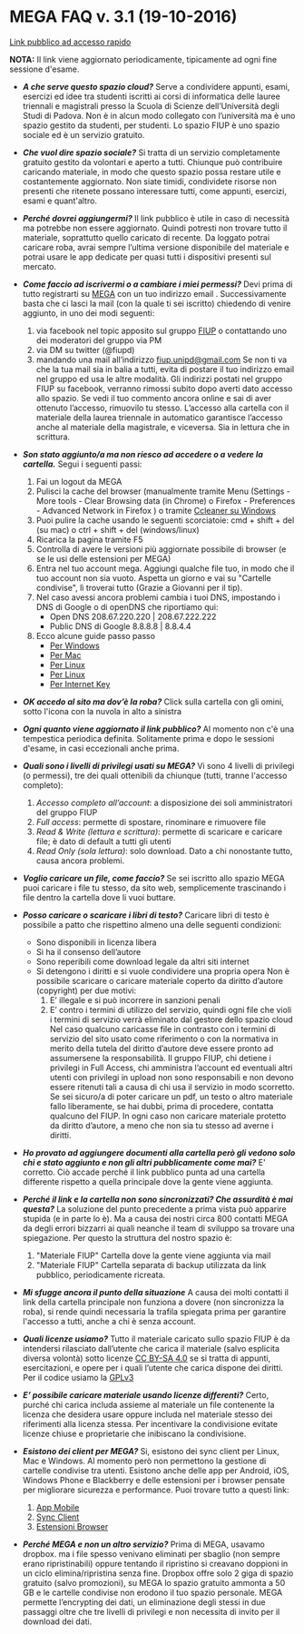 # MEGA FAQ v. 3.1 (19-10-2016)

[Link pubblico ad accesso rapido](https://mega.nz/#F!KY1CjQaC!uqDI5ExRmCjta7Y55Chl3A)

**NOTA:** Il link viene aggiornato periodicamente, tipicamente ad ogni fine sessione d'esame.

- ***A che serve questo spazio cloud?*** Serve a condividere appunti, esami, esercizi ed idee tra studenti iscritti ai corsi di informatica delle lauree triennali e magistrali presso la Scuola di Scienze dell’Università degli Studi di Padova. Non è in alcun modo collegato con l’università ma è uno spazio gestito da studenti, per studenti. Lo spazio FIUP è uno spazio sociale ed è un servizio gratuito.

- ***Che vuol dire spazio sociale?*** Si tratta di un servizio completamente gratuito gestito da volontari e aperto a tutti. Chiunque può contribuire caricando materiale, in modo che questo spazio possa restare utile e costantemente aggiornato. Non siate timidi, condividete risorse non presenti che ritenete possano interessare tutti, come  appunti, esercizi, esami e quant'altro.

- ***Perché dovrei aggiungermi?*** Il link pubblico è utile in caso di necessità ma potrebbe non essere aggiornato. Quindi potresti non trovare tutto il materiale, soprattutto quello caricato di recente. Da loggato potrai caricare roba, avrai sempre l’ultima versione disponibile del materiale e potrai usare le app dedicate per quasi tutti i dispositivi presenti sul mercato.

- ***Come faccio ad iscrivermi o a cambiare i miei permessi?*** Devi prima di tutto registrarti su [MEGA](https://mega.nz/) con un tuo indirizzo email . Successivamente basta che ci lasci la mail (con la quale ti sei iscritto) chiedendo di venire aggiunto, in uno dei modi seguenti:
	1. via facebook nel topic apposito sul gruppo [FIUP](https://www.facebook.com/groups/fiupd) o contattando uno dei moderatori del gruppo via PM
	2. via DM su twitter (@fiupd) 
	3. mandando una mail all’indirizzo fiup.unipd@gmail.com 
	Se non ti va che la tua mail sia in balia a tutti, evita di postare il tuo indirizzo email nel gruppo ed usa le altre modalità. Gli indirizzi postati nel gruppo FIUP su facebook, verranno rimossi subito dopo averti dato accesso allo spazio. Se vedi il tuo commento ancora online e sai di aver ottenuto l’accesso, rimuovilo tu stesso.
	L’accesso alla cartella con il materiale della laurea triennale in automatico garantisce l’accesso anche al materiale della magistrale, e viceversa. Sia in lettura che in scrittura.
	
- ***Son stato aggiunto/a ma non riesco ad accedere o a vedere la cartella.*** 
	Segui i seguenti passi:
	1. Fai un logout da MEGA
	2. Pulisci la cache del browser (manualmente tramite Menu
		(Settings - More tools - Clear Browsing data (in Chrome) o 
		Firefox - Preferences - Advanced Network in Firefox ) o tramite 
		[Ccleaner su Windows](https://www.piriform.com/ccleaner)
	3. Puoi pulire la cache usando le seguenti scorciatoie: cmd + shift + del (su mac) o ctrl + shift + del (windows/linux)
	4. Ricarica la pagina tramite F5
	5. Controlla di avere le versioni più aggiornate possibile di browser (e se le usi delle estensioni per MEGA)
	6. Entra nel tuo account mega. Aggiungi qualche file tuo, in modo che il tuo account non sia vuoto. Aspetta un giorno e vai su "Cartelle condivise", lì troverai tutto (Grazie a Giovanni per il tip).
	7. Nel caso avessi ancora problemi cambia i tuoi DNS, impostando i DNS di Google o di openDNS che riportiamo qui: 
		* Open DNS		 208.67.220.220 | 208.67.222.222 
		* Public DNS di Google	 8.8.8.8 | 8.8.4.4 
	8. Ecco alcune guide passo passo
		* [Per Windows](https://aranzulla.tecnologia.virgilio.it/come-impostare-dns-19767.html)
		* [Per Mac](https://aranzulla.tecnologia.virgilio.it/come-cambiare-dns-su-mac-36660.html)
		* [Per Linux](https://www.coresis.com/extra/linuxcorsobase/12-1.htm)
		* [Per Linux](https://www.chimerarevo.com/linux/ubuntu-come-impostare-o-cambiare-i-dns-19494/)
		* [Per Internet Key](https://just-share-it.blogspot.it/2008/12/come-modificare-i-dns-della-vodafane.html)
	
- ***OK accedo al sito ma dov’è la roba?*** Click sulla cartella con gli omini, sotto l'icona con la nuvola in alto a sinistra

- ***Ogni quanto viene aggiornato il link pubblico?*** Al momento non c'è una tempestica periodica definita. Solitamente prima e dopo le sessioni d'esame, in casi eccezionali anche prima.

- ***Quali sono i livelli di privilegi usati su MEGA?*** Vi sono 4 livelli di privilegi (o permessi), tre dei quali ottenibili da chiunque (tutti, tranne l'accesso completo):
	1. *Accesso completo all’account*: a disposizione dei soli amministratori del gruppo FIUP
	2. *Full access*: permette di spostare, rinominare e rimuovere file
	3. *Read & Write (lettura e scrittura)*: permette di scaricare e caricare file; è dato di default a tutti gli utenti
	4. *Read Only (sola lettura)*: solo download. Dato a chi nonostante tutto, causa ancora problemi.

- ***Voglio caricare un file, come faccio?*** Se sei iscritto allo spazio MEGA puoi caricare i file tu stesso, da sito web, semplicemente trascinando i file dentro la cartella dove li vuoi buttare. 

- ***Posso caricare o scaricare i libri di testo?*** Caricare libri di testo è possibile a patto che rispettino almeno una delle seguenti condizioni:
	* Sono disponibili in licenza libera
	* Si ha il consenso dell’autore
	* Sono reperibili come download legale da altri siti internet 
	* Si detengono i diritti e si vuole condividere una propria opera
    Non è possibile scaricare o caricare materiale coperto da diritto d’autore (copyright) per due motivi:
    	1. E’ illegale e si può incorrere in sanzioni penali
	    2. E’ contro i termini di utilizzo del servizio, quindi ogni file che violi i termini di servizio verrà eliminato dal gestore dello spazio cloud
	Nel caso qualcuno caricasse file in contrasto con i termini di servizio del sito usato come riferimento o con la normativa in merito della tutela del diritto d’autore deve essere pronto ad assumersene la responsabilità. Il gruppo FIUP, chi detiene i privilegi in Full Access, chi amministra l’account ed eventuali altri utenti con privilegi in upload non sono responsabili e non devono essere ritenuti tali a causa di chi usa il servizio in modo scorretto.
	Se sei sicuro/a di poter caricare un pdf, un testo o altro materiale fallo liberamente, se hai dubbi, prima di procedere, contatta qualcuno del FIUP. In ogni caso non caricare materiale protetto da diritto d’autore, a meno che non sia tu stesso ad averne i diritti.
	
- ***Ho provato ad aggiungere documenti alla cartella però gli vedono solo chi e stato aggiunto e non gli altri pubblicamente come mai?*** E' corretto. Ciò accade perché il link pubblico punta ad una cartella differente rispetto a quella principale dove la gente viene aggiunta.

- ***Perché il link e la cartella non sono sincronizzati? Che assurdità è mai questa?*** La soluzione del punto precedente a prima vista può apparire stupida (e in parte lo è). Ma a causa dei nostri circa 800 contatti MEGA da degli errori bizzarri ai quali neanche il team di sviluppo sa trovare una spiegazione. Per questo la struttura del nostro spazio è:
	1. "Materiale FIUP" Cartella dove la gente viene aggiunta via mail
	2. "Materiale FIUP" Cartella separata di backup utilizzata da link pubblico, periodicamente ricreata. 
	
- ***Mi sfugge ancora il punto della situazione*** A causa dei molti contatti il link della cartella principale non funziona a dovere (non sincronizza la roba), si rende quindi necessaria la trafila spiegata prima per garantire l'accesso a tutti, anche a chi è senza account. 
	
- ***Quali licenze usiamo?*** Tutto il materiale caricato sullo spazio FIUP è da intendersi rilasciato dall’utente che carica il materiale (salvo esplicita diversa volontà) sotto licenze [CC BY-SA 4.0](http://creativecommons.org/licenses/by-sa/4.0/) se si tratta di appunti, esercitazioni, e opere per i quali l’utente che carica dispone dei diritti. Per il codice usiamo la [GPLv3](http://katolaz.homeunix.net/gplv3/)

- ***E’ possibile caricare materiale usando licenze differenti?*** Certo, purché chi carica includa assieme al materiale un file contenente la licenza che desidera usare oppure includa nel materiale stesso dei riferimenti alla licenza stessa. Per incentivare la condivisione evitate licenze chiuse e proprietarie che inibiscano la condivisione.

- ***Esistono dei client per MEGA?*** Si, esistono dei sync client per Linux, Mac e Windows. Al momento però non permettono la gestione di cartelle condivise tra utenti. Esistono anche delle app per Android, iOS, Windows Phone e Blackberry e delle estensioni per i browser pensate per migliorare sicurezza e performance. Puoi trovare tutto a questi link:

	1. [App Mobile](https://mega.nz/#mobile)
	2. [Sync Client](https://mega.nz/#sync)
	3. [Estensioni Browser](https://mega.nz/#plugin)
	
- ***Perché MEGA e non un altro servizio?*** Prima di MEGA, usavamo dropbox. ma i file spesso venivano eliminati per sbaglio (non sempre erano ripristinabili) oppure tentando il ripristino si creavano doppioni in un ciclo elimina/ripristina senza fine. Dropbox offre solo 2 giga di spazio gratuito (salvo promozioni), su MEGA lo spazio gratuito ammonta a 50 GB e le cartelle condivise non erodono il tuo spazio personale. MEGA permette l’encrypting dei dati, un eliminazione degli stessi in due passaggi oltre che tre livelli di privilegi e non necessita di invito per il download dei dati.